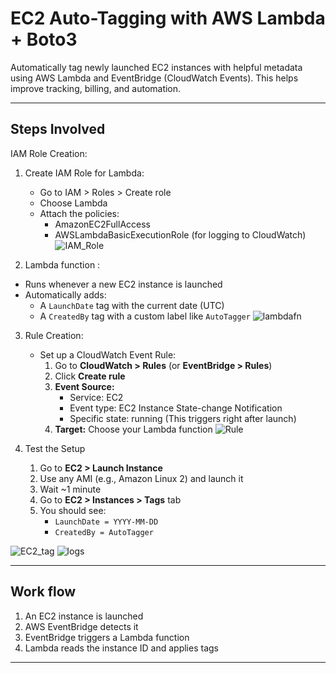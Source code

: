 # EC2 Auto-Tagging with AWS Lambda + Boto3

Automatically tag newly launched EC2 instances with helpful metadata using AWS Lambda and EventBridge (CloudWatch Events). This helps improve tracking, billing, and automation.

---

## Steps Involved

IAM Role Creation:
1. Create IAM Role for Lambda:
    - Go to IAM > Roles > Create role
    - Choose Lambda
    - Attach the policies:
        - AmazonEC2FullAccess
        - AWSLambdaBasicExecutionRole (for logging to CloudWatch)
![IAM_Role](https://github.com/user-attachments/assets/d5d1b544-1b97-48d5-abcf-40a114e48b15)

2. Lambda function :
- Runs whenever a new EC2 instance is launched
- Automatically adds:
  - A `LaunchDate` tag with the current date (UTC)
  - A `CreatedBy` tag with a custom label like `AutoTagger`
![lambdafn](https://github.com/user-attachments/assets/27265782-6900-4326-95cd-a34128cae37f)

3. Rule Creation:
    - Set up a CloudWatch Event Rule:
        1. Go to **CloudWatch > Rules** (or **EventBridge > Rules**)
        2. Click **Create rule**
        3. **Event Source:**
            - Service: EC2
            - Event type: EC2 Instance State-change Notification
            - Specific state: running (This triggers right after launch)
        4. **Target:** Choose your Lambda function
![Rule](https://github.com/user-attachments/assets/787e2e36-9ecc-4ec4-ba99-d988f5513bc6)

4. Test the Setup
    1. Go to **EC2 > Launch Instance**
    2. Use any AMI (e.g., Amazon Linux 2) and launch it
    3. Wait ~1 minute
    4. Go to **EC2 > Instances > Tags** tab
    5. You should see:
        - `LaunchDate = YYYY-MM-DD`
        - `CreatedBy = AutoTagger`

![EC2_tag](https://github.com/user-attachments/assets/22c9e491-2913-4f3c-b20f-e8c9171ae389)
![logs](https://github.com/user-attachments/assets/3d8adc99-8b7e-4693-b710-65ffbbbce6cf)

---

## Work flow

1. An EC2 instance is launched
2. AWS EventBridge  detects it
3. EventBridge triggers a Lambda function
4. Lambda reads the instance ID and applies tags

---


